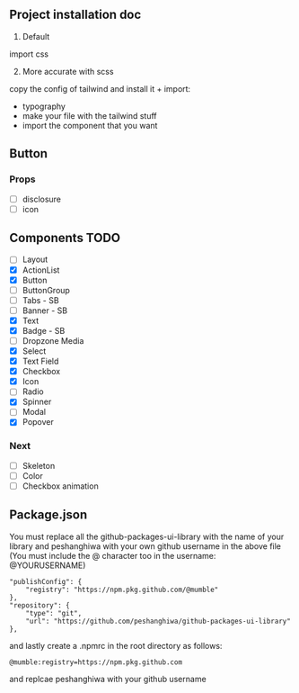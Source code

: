 ## Project installation doc

1. Default

import css

2. More accurate with scss

copy the config of tailwind and install it + import:
- typography
- make your file with the tailwind stuff
- import the component that you want

## Button

### Props
- [ ] disclosure
- [ ] icon

## Components TODO

- [ ] Layout
- [x] ActionList
- [x] Button
- [ ] ButtonGroup
- [ ] Tabs - SB
- [ ] Banner - SB
- [x] Text
- [x] Badge - SB
- [ ] Dropzone Media
- [x] Select
- [x] Text Field
- [x] Checkbox
- [X] Icon
- [ ] Radio
- [x] Spinner
- [ ] Modal
- [x] Popover

### Next
- [ ] Skeleton
- [ ] Color
- [ ] Checkbox animation

## Package.json

You must replace all the github-packages-ui-library with the name of your library and peshanghiwa with your own github username in the above file (You must include the @ character too in the username: @YOURUSERNAME)

    "publishConfig": {
        "registry": "https://npm.pkg.github.com/@mumble"
    },
    "repository": {
        "type": "git",
        "url": "https://github.com/peshanghiwa/github-packages-ui-library"
    },

and lastly create a .npmrc in the root directory as follows:
    
    @mumble:registry=https://npm.pkg.github.com

and replcae peshanghiwa with your github username